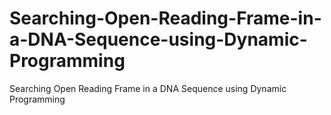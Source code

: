 # Searching-Open-Reading-Frame-in-a-DNA-Sequence-using-Dynamic-Programming
Searching Open Reading Frame in a DNA Sequence using Dynamic Programming
